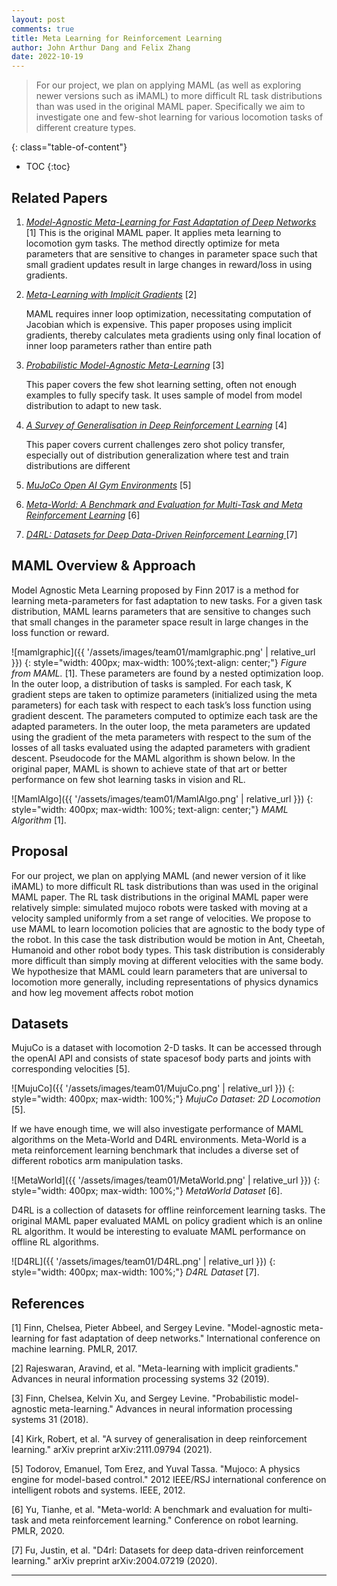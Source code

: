 ```yaml
---
layout: post
comments: true
title: Meta Learning for Reinforcement Learning
author: John Arthur Dang and Felix Zhang
date: 2022-10-19
---
```



> For our project, we plan on applying MAML (as well as exploring newer versions such as iMAML) to more difficult RL task distributions than was used in the original MAML paper. Specifically we aim to investigate one and few-shot learning for various locomotion tasks of different creature types.

<!--more-->
{: class="table-of-content"}
* TOC
{:toc}

## Related Papers

1. [*Model-Agnostic Meta-Learning for Fast Adaptation of Deep Networks*](https://arxiv.org/abs/1703.03400) [1]
This is the original MAML paper. It applies meta learning to locomotion gym tasks. The method directly optimize for meta parameters that are sensitive to changes in parameter space such that small gradient updates result in large changes in reward/loss in using gradients.


2. [*Meta-Learning with Implicit Gradients*](https://arxiv.org/abs/1909.04630) [2]

    MAML requires inner loop optimization, necessitating computation of Jacobian which is expensive. This paper proposes using implicit gradients, thereby calculates meta gradients using only final location of inner loop parameters rather than entire path


3. [*Probabilistic Model-Agnostic Meta-Learning*](https://arxiv.org/abs/1806.02817) [3]

    This paper covers the few shot learning setting, often not enough examples to fully specify task. It uses sample of model from model distribution to adapt to new task.


4. [*A Survey of Generalisation in Deep Reinforcement Learning*](https://arxiv.org/abs/2111.09794) [4]

    This paper covers current challenges zero shot policy transfer, especially out of distribution generalization where test and train distributions are different
5. [*MuJoCo Open AI Gym Environments*](https://www.gymlibrary.dev/environments/mujoco/) [5]
6. [*Meta-World: A Benchmark and Evaluation for Multi-Task and Meta Reinforcement Learning*](https://meta-world.github.io/) [6]
7. [*D4RL: Datasets for Deep Data-Driven Reinforcement Learning* ](https://github.com/Farama-Foundation/D4RL)[7]

## MAML Overview & Approach

Model Agnostic Meta Learning proposed by Finn 2017 is a method for learning meta-parameters for fast adaptation to new tasks. For a given task distribution, MAML learns parameters that are sensitive to changes such that small changes in the parameter space result in large changes in the loss function or reward. 

![mamlgraphic]({{ '/assets/images/team01/mamlgraphic.png' | relative_url }})
{: style="width: 400px; max-width: 100%;text-align: center;"}
*Figure from MAML.* [1].
These parameters are found by a nested optimization loop. In the outer loop, a distribution of tasks is sampled. For each task, K gradient steps are taken to optimize parameters (initialized using the meta parameters) for each task with respect to each task’s loss function using gradient descent. The parameters computed to optimize each task are the adapted parameters. In the outer loop, the meta parameters are updated using the gradient of the meta parameters with respect to the sum of the losses of all tasks evaluated using the adapted parameters with gradient descent. Pseudocode for the MAML algorithm is shown below. In the original paper, MAML is shown to achieve state of that art or better performance on few shot learning tasks in vision and RL.


![MamlAlgo]({{ '/assets/images/team01/MamlAlgo.png' | relative_url }})
{: style="width: 400px; max-width: 100%; text-align: center;"}
*MAML Algorithm* [1].

## Proposal

For our project, we plan on applying MAML (and newer version of it like iMAML) to more difficult RL task distributions than was used in the original MAML paper. The RL task distributions in the original MAML paper were relatively simple: simulated mujoco robots were tasked with moving at a velocity sampled uniformly from a set range of velocities. We propose to use MAML to learn locomotion policies that are agnostic to the body type of the robot. In this case the task distribution would be motion in Ant, Cheetah, Humanoid and other robot body types. This task distribution is considerably more difficult than simply moving at different velocities with the same body. We hypothesize that MAML could learn parameters that are universal to locomotion more generally, including representations of physics dynamics and how leg movement affects robot motion

## Datasets

MujuCo is a dataset with locomotion 2-D tasks. It can be accessed through the openAI API and consists of state spacesof body parts and joints with corresponding velocities [5]. 


![MujuCo]({{ '/assets/images/team01/MujuCo.png' | relative_url }})
{: style="width: 400px; max-width: 100%;"}
*MujuCo Dataset: 2D Locomotion* [5].

If we have enough time, we will also investigate performance of MAML algorithms on the Meta-World and D4RL environments. Meta-World is a meta reinforcement learning benchmark that includes  a diverse set of different robotics arm manipulation tasks. 


![MetaWorld]({{ '/assets/images/team01/MetaWorld.png' | relative_url }})
{: style="width: 400px; max-width: 100%;"}
*MetaWorld Dataset* [6].

D4RL is a collection of datasets for offline reinforcement learning tasks. The original MAML paper evaluated MAML on policy gradient which is an online RL algorithm. It would be interesting to evaluate MAML performance on offline RL algorithms.

![D4RL]({{ '/assets/images/team01/D4RL.png' | relative_url }})
{: style="width: 400px; max-width: 100%;"}
*D4RL Dataset* [7].

## References

[1] Finn, Chelsea, Pieter Abbeel, and Sergey Levine. "Model-agnostic meta-learning for fast adaptation of deep networks." International conference on machine learning. PMLR, 2017.

[2] Rajeswaran, Aravind, et al. "Meta-learning with implicit gradients." Advances in neural information processing systems 32 (2019).

[3] Finn, Chelsea, Kelvin Xu, and Sergey Levine. "Probabilistic model-agnostic meta-learning." Advances in neural information processing systems 31 (2018).

[4] Kirk, Robert, et al. "A survey of generalisation in deep reinforcement learning." arXiv preprint arXiv:2111.09794 (2021).

[5] Todorov, Emanuel, Tom Erez, and Yuval Tassa. "Mujoco: A physics engine for model-based control." 2012 IEEE/RSJ international conference on intelligent robots and systems. IEEE, 2012.

[6] Yu, Tianhe, et al. "Meta-world: A benchmark and evaluation for multi-task and meta reinforcement learning." Conference on robot learning. PMLR, 2020.

[7] Fu, Justin, et al. "D4rl: Datasets for deep data-driven reinforcement learning." arXiv preprint arXiv:2004.07219 (2020).

---

